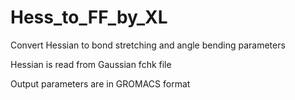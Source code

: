 # Hess_to_FF_by_XL
Convert Hessian to bond stretching and angle bending parameters

Hessian is read from Gaussian fchk file

Output parameters are in GROMACS format
